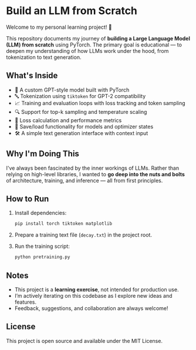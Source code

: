 # Build an LLM from Scratch

Welcome to my personal learning project! 🎉

This repository documents my journey of **building a Large Language Model (LLM) from scratch** using PyTorch. The primary goal is educational — to deepen my understanding of how LLMs work under the hood, from tokenization to text generation.

## What's Inside

- 🧠 A custom GPT-style model built with PyTorch
- 🔤 Tokenization using `tiktoken` for GPT-2 compatibility
- 📈 Training and evaluation loops with loss tracking and token sampling
- 🔍 Support for top-k sampling and temperature scaling
- 🧪 Loss calculation and performance metrics
- 💾 Save/load functionality for models and optimizer states
- 🛠️ A simple text generation interface with context input

## Why I'm Doing This

I've always been fascinated by the inner workings of LLMs. Rather than relying on high-level libraries, I wanted to **go deep into the nuts and bolts** of architecture, training, and inference — all from first principles.

## How to Run

1. Install dependencies:
   ```bash
   pip install torch tiktoken matplotlib
   ```

2. Prepare a training text file (`decay.txt`) in the project root.

3. Run the training script:
   ```bash
   python pretraining.py
   ```

## Notes

- This project is a **learning exercise**, not intended for production use.
- I’m actively iterating on this codebase as I explore new ideas and features.
- Feedback, suggestions, and collaboration are always welcome!

## License

This project is open source and available under the MIT License.
